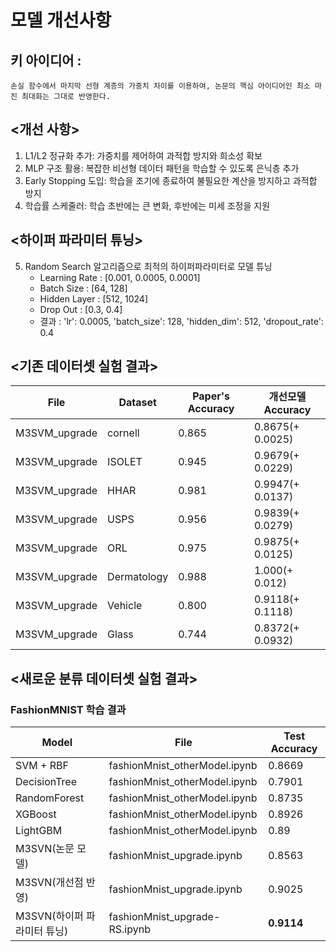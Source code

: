 # 모델 개선사항
## 키 아이디어 : 
    손실 함수에서 마지막 선형 계층의 가중치 차이를 이용하여, 논문의 핵심 아이디어인 최소 마진 최대화는 그대로 반영한다. 
## <개선 사항>
1. L1/L2 정규화 추가: 가중치를 제어하여 과적합 방지와 희소성 확보
2. MLP 구조 활용: 복잡한 비선형 데이터 패턴을 학습할 수 있도록 은닉층 추가
3. Early Stopping 도입: 학습을 조기에 종료하여 불필요한 계산을 방지하고 과적합 방지
4. 학습률 스케줄러: 학습 초반에는 큰 변화, 후반에는 미세 조정을 지원


## <하이퍼 파라미터 튜닝>
5. Random Search 알고리즘으로 최적의 하이퍼파라미터로 모델 튜닝
    - Learning Rate : [0.001, 0.0005, 0.0001]
    - Batch Size : [64, 128]
    - Hidden Layer : [512, 1024]
    - Drop Out : [0.3, 0.4]
    - 결과 : 'lr': 0.0005, 'batch_size': 128, 'hidden_dim': 512, 'dropout_rate': 0.4

## <기존 데이터셋 실험 결과>

| File | Dataset | Paper's Accuracy   | 개선모델 Accuracy |
|-------|--------|---------------|----------|
| M3SVM_upgrade | cornell   |  0.865  | 0.8675(+ 0.0025)     |
| M3SVM_upgrade | ISOLET   |  0.945  | 0.9679(+ 0.0229)        |
| M3SVM_upgrade | HHAR   |  0.981  | 0.9947(+ 0.0137)       |
| M3SVM_upgrade | USPS   |  0.956  | 0.9839(+ 0.0279)        |
| M3SVM_upgrade | ORL   |  0.975  | 0.9875(+ 0.0125)        |
| M3SVM_upgrade | Dermatology   |  0.988  | 1.000(+ 0.012)       |
| M3SVM_upgrade | Vehicle   |  0.800  | 0.9118(+ 0.1118)       |
| M3SVM_upgrade | Glass   |  0.744  | 0.8372(+ 0.0932)       |

## <새로운 분류 데이터셋 실험 결과>

### FashionMNIST 학습 결과

| Model | File   | Test Accuracy |
|-------|--------|---------------|
| SVM + RBF     | fashionMnist_otherModel.ipynb | 0.8669        |
|  DecisionTree   | fashionMnist_otherModel.ipynb | 0.7901        |
| RandomForest    | fashionMnist_otherModel.ipynb | 0.8735        |
| XGBoost    | fashionMnist_otherModel.ipynb | 0.8926       |
| LightGBM    | fashionMnist_otherModel.ipynb | 0.89        |
| M3SVN(논문 모델)    | fashionMnist_upgrade.ipynb | 0.8563        |
| M3SVN(개선점 반영)    | fashionMnist_upgrade.ipynb | 0.9025        |
| M3SVN(하이퍼 파라미터 튜닝)    | fashionMnist_upgrade-RS.ipynb | **0.9114**        |
